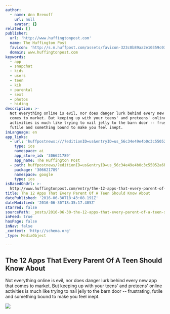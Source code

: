 ```yaml
---
author:
  - name: Ann Brenoff
    url: null
    avatar: {}
related: []
publisher:
  url: 'http://www.huffingtonpost.com'
  name: The Huffington Post
  favicon: 'http://s.m.huffpost.com/assets/favicon-323c0b89aa2e10359c0389ac87254b1b.ico'
  domain: www.huffingtonpost.com
keywords:
  - app
  - snapchat
  - kids
  - users
  - teen
  - kik
  - parental
  - sext
  - photos
  - hiding
description: >-
  Not everything online is evil, nor does danger lurk behind every new app that
  comes to market. But keeping up with your teens' and preteens' online
  activities is much like trying to nail jelly to the barn door -- frustrating,
  futile and something bound to make you feel inept.
inLanguage: en
app_links:
  - url: 'huffpostnews:///?editionID=us&entryID=us_56c34e49e4b0c3c55052a6ba'
    type: ios
    namespace: ai
    app_store_id: '306621789'
    app_name: The Huffington Post
  - path: huffpostnews/?editionID=us&entryID=us_56c34e49e4b0c3c55052a6ba
    package: '306621789'
    namespace: google
    type: ios
isBasedOnUrl: >-
  http://www.huffingtonpost.com/entry/the-12-apps-that-every-parent-of-a-teen-should-know-about_us_56c34e49e4b0c3c55052a6ba
title: The 12 Apps That Every Parent Of A Teen Should Know About
datePublished: '2016-06-30T18:43:08.191Z'
dateModified: '2016-06-30T18:35:17.405Z'
starred: false
sourcePath: _posts/2016-06-30-the-12-apps-that-every-parent-of-a-teen-should-know-about.md
inFeed: true
hasPage: false
inNav: false
_context: 'http://schema.org'
_type: MediaObject

---
```

<article style=""><h1>The 12 Apps That Every Parent Of A Teen Should Know About</h1><p>Not everything online is evil, nor does danger lurk behind every new app that comes to market. But keeping up with your teens' and preteens' online activities is much like trying to nail jelly to the barn door -- frustrating, futile and something bound to make you feel inept.</p><img src="http://img.huffingtonpost.com/asset/2000_1000/56c46ac11300002a001415f0.jpeg" /></article>